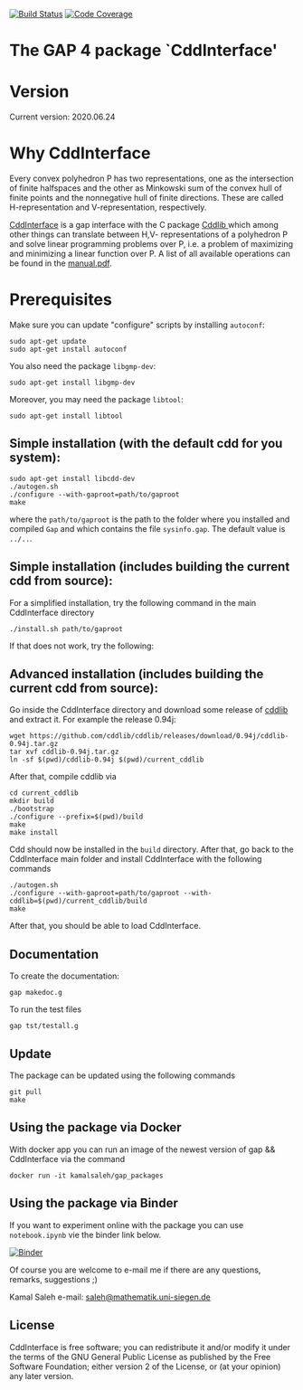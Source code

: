 [![Build Status](https://github.com/homalg-project/CddInterface/workflows/CI/badge.svg?branch=master)](https://github.com/homalg-project/CddInterface/actions?query=workflow%3ACI+branch%3Amaster)
[![Code Coverage](https://codecov.io/github/homalg-project/CddInterface/coverage.svg?branch=master&token=)](https://codecov.io/gh/homalg-project/CddInterface)

The GAP 4 package `CddInterface'
==============================

# Version

Current version: 2020.06.24

# Why CddInterface

Every convex polyhedron P has two representations, one as the intersection of finite halfspaces and the other as Minkowski sum of the convex hull of
finite points and the nonnegative hull of finite directions. These are called H-representation and V-representation, respectively.

[CddInterface](https://homalg-project.github.io/CddInterface/) is a gap interface with the C package [Cddlib
](https://www.inf.ethz.ch/personal/fukudak/cdd_home/) which among other things can translate between H,V- representations of a polyhedron P and solve linear programming problems over P, i.e. a problem of maximizing and minimizing a linear function over P. A list of all available operations can be found in the [manual.pdf](https://homalg-project.github.io/CddInterface/manual.pdf).

# Prerequisites

Make sure you can update "configure" scripts by installing `autoconf`:
    
    sudo apt-get update
    sudo apt-get install autoconf

You also need the package `libgmp-dev`:

    sudo apt-get install libgmp-dev
    
Moreover, you may need the package `libtool`:

    sudo apt-get install libtool

## Simple installation (with the default cdd for you system):
    
    sudo apt-get install libcdd-dev
    ./autogen.sh
    ./configure --with-gaproot=path/to/gaproot
    make

where the `path/to/gaproot` is the path to the folder where you installed and compiled `Gap` and 
which contains the file `sysinfo.gap`. The default value is `../..`.

## Simple installation (includes building the current cdd from source):

For a simplified installation, try the following command in the main CddInterface directory

    ./install.sh path/to/gaproot

If that does not work, try the following:

## Advanced installation (includes building the current cdd from source):

Go inside the CddInterface directory and download some release of [cddlib](https://github.com/cddlib/cddlib/releases) and extract it. For example the release 0.94j:
    
    wget https://github.com/cddlib/cddlib/releases/download/0.94j/cddlib-0.94j.tar.gz
    tar xvf cddlib-0.94j.tar.gz
    ln -sf $(pwd)/cddlib-0.94j $(pwd)/current_cddlib

After that, compile cddlib via
    
    cd current_cddlib
    mkdir build
    ./bootstrap
    ./configure --prefix=$(pwd)/build
    make
    make install

Cdd should now be installed in the `build` directory. After that, go back to the CddInterface main folder
and install CddInterface with the following commands

    ./autogen.sh
    ./configure --with-gaproot=path/to/gaproot --with-cddlib=$(pwd)/current_cddlib/build
    make

After that, you should be able to load CddInterface.

## Documentation
To create the documentation:
    
    gap makedoc.g

To run the test files

    gap tst/testall.g
    
## Update
The package can be updated using the following commands

    git pull
    make

## Using the package via Docker
With docker app you can run an image of the newest version of gap && CddInterface via
the command

    docker run -it kamalsaleh/gap_packages

## Using the package via Binder
If you want to experiment online with the package you can use `notebook.ipynb` vie the binder link below.

[![Binder](https://mybinder.org/badge.svg)](https://mybinder.org/v2/gh/homalg-project/CddInterface/master)



Of course you are welcome to e-mail me if there are any questions, remarks, suggestions ;)

Kamal Saleh e-mail: saleh@mathematik.uni-siegen.de

## License
CddInterface is free software; you can redistribute it and/or modify it under the terms of the GNU General Public License as published by the Free Software Foundation; either version 2 of the License, or (at your opinion) any later version.

